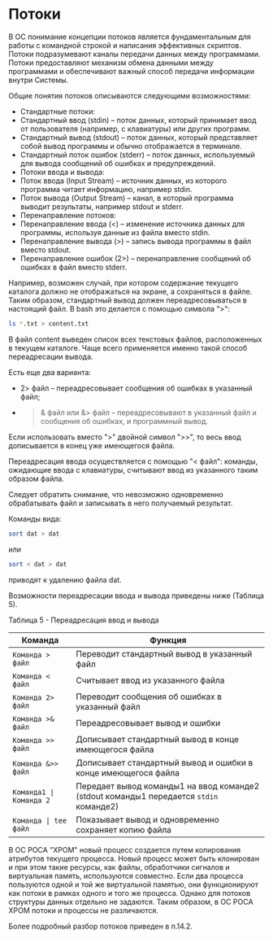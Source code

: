 # Потоки

В ОС понимание концепции потоков является фундаментальным для работы с командной строкой и написания эффективных скриптов. Потоки подразумевают каналы передачи данных между программами. Потоки предоставляют механизм обмена данными между программами и обеспечивают важный способ передачи информации внутри Системы.

Общие понятия потоков описываются следующими возможностями:

- Стандартные потоки:
- Стандартный ввод (stdin) – поток данных, который принимает ввод от пользователя (например, с клавиатуры) или других программ.
- Стандартный вывод (stdout) – поток данных, который представляет собой вывод программы и обычно отображается в терминале.
- Стандартный поток ошибок (stderr) – поток данных, используемый для вывода сообщений об ошибках и предупреждений.
- Потоки ввода и вывода:
- Поток ввода (Input Stream) – источник данных, из которого программа читает информацию, например stdin.
- Поток вывода (Output Stream) – канал, в который программа выводит результаты, например stdout и stderr.
- Перенаправление потоков:
- Перенаправление ввода (<) – изменение источника данных для программы, используя данные из файла вместо stdin.
- Перенаправление вывода (>) – запись вывода программы в файл вместо stdout.
- Перенаправление ошибок (2>) – перенаправление сообщений об ошибках в файл вместо stderr.

Например, возможен случай, при котором содержание текущего каталога должно не отображаться на экране, а сохраняться в файле. Таким образом, стандартный вывод должен переадресовываться в настоящий файл. В bash это делается с помощью символа ">":

```bash Terminal
ls *.txt > content.txt
```

В файл content выведен список всех текстовых файлов, расположенных в текущем каталоге. Чаще всего применяется именно такой способ переадресации вывода.

Есть еще два варианта:

- 2> файл – переадресовывает сообщения об ошибках в указанный файл;
- >& файл или &> файл – переадресовывают в указанный файл и сообщения об ошибках, и программный вывод.

Если использовать вместо ">" двойной символ ">>", то весь ввод дописывается в конец уже имеющегося файла.

Переадресация ввода осуществляется с помощью "< файл": команды, ожидающие ввода с клавиатуры, считывают ввод из указанного таким образом файла.

Следует обратить снимание, что невозможно одновременно обрабатывать файл и записывать в него получаемый результат.

Команды вида:

```bash Terminal
sort dat > dat
```

или

```bash Terminal
sort < dat > dat
```

приводят к удалению файла dat.

Возможности переадресации ввода и вывода приведены ниже (Таблица 5).

Таблица 5 - Переадресация ввод и вывода

| Команда | Функция |
| --- | --- |
| `Команда > файл` | Переводит стандартный вывод в указанный файл |
| `Команда < файл` | Считывает ввод из указанного файла |
| `Команда 2> файл` | Переводит сообщения об ошибках в указанный файл |
| `Команда >& файл` | Переадресовывает вывод и ошибки |
| `Команда >> файл` | Дописывает стандартный вывод в конце имеющегося файла |
| `Команда &>> файл` | Дописывает стандартный вывод и ошибки в конце имеющегося файла |
| `Команда1 \| Команда 2 ` | Передает вывод команды1 на ввод команде2 (stdout команды1 передается `stdin` команде2) |
| `Команда \| tee файл` | Показывает вывод и одновременно сохраняет копию файла |

В ОС РОСА "ХРОМ" новый процесс создается путем копирования атрибутов текущего процесса. Новый процесс может быть клонирован и при этом такие ресурсы, как файлы, обработчики сигналов и виртуальная память, используются совместно. Если два процесса пользуются одной и той же виртуальной памятью, они функционируют как потоки в рамках одного и того же процесса. Однако для потоков структуры данных отдельно не задаются. Таким образом, в ОС РОСА ХРОМ потоки и процессы не различаются.

Более подробный разбор потоков приведен в п.14.2.